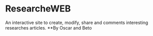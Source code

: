 # ResearcheWEB
An interactive site to create, modify, share and comments interesting researches articles.
**By Oscar and Beto
